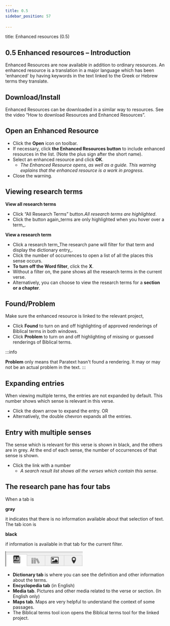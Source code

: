 ```yaml
---
title: 0.5
sidebar_position: 57

---
```




title: Enhanced resources (0.5)


## 0.5 Enhanced resources – Introduction


Enhanced Resources are now available in addition to ordinary resources. An enhanced resource is a translation in a major language which has been 'enhanced' by having keywords in the text linked to the Greek or Hebrew terms they translate.


## Download/Install


Enhanced Resources can be downloaded in a similar way to resources. See the video “How to download Resources and Enhanced Resources”.


## Open an Enhanced Resource

- Click the **Open** icon on toolbar.
- If necessary, click **the Enhanced Resources button** to include enhanced resources in the list. (Note the plus sign after the short name).
- Select an enhanced resource and click **OK**.
	- _The Enhanced Resource opens, as well as a guide. This warning explains that the enhanced resource is a work in progress_.
- Close the warning.

## Viewing research terms


**View all research terms**

- Click “All Research Terms” button._All research terms are highlighted_.
- Click the button again_terms are only highlighted when you hover over a term_.

**View a research term**

- Click a research term_The research pane will filter for that term and display the dictionary entry_.
- Click the number of occurrences to open a list of all the places this sense occurs.
- **To turn off the Word filter**, click the **X**.
- Without a filter on, the pane shows all the research terms in the current verse.
- Alternatively, you can choose to view the research terms for a **section or a chapter**.

## Found/Problem


Make sure the enhanced resource is linked to the relevant project,

- Click **Found** to turn on and off highlighting of approved renderings of Biblical terms in both windows.
- Click **Problem** to turn on and off highlighting of missing or guessed renderings of Biblical terms.

:::info


**Problem** only means that Paratext hasn't found a rendering. It may or may not be an actual problem in the text. :::


## Expanding entries


When viewing multiple terms, the entries are not expanded by default. This number shows which sense is relevant in this verse.

- Click the down arrow to expand the entry. OR
- Alternatively, the double chevron expands all the entries.

## Entry with multiple senses


The sense which is relevant for this verse is shown in black, and the others are in grey. At the end of each sense, the number of occurrences of that sense is shown.

- Click the link with a number
	- _A search result list shows all the verses which contain this sense_.

## The research pane has four tabs


When a tab is


**gray**


it indicates that there is no information available about that selection of text. The tab icon is


**black**


if information is available in that tab for the current filter.


![](./1547314620.png)

- **Dictionary tab** is where you can see the definition and other information about the terms.
- **Encyclopedia tab** (in English)
- **Media tab**. Pictures and other media related to the verse or section. (In English only)
- **Maps tab**. Maps are very helpful to understand the context of some passages.
- The Biblical terms tool icon opens the Biblical terms tool for the linked project.
